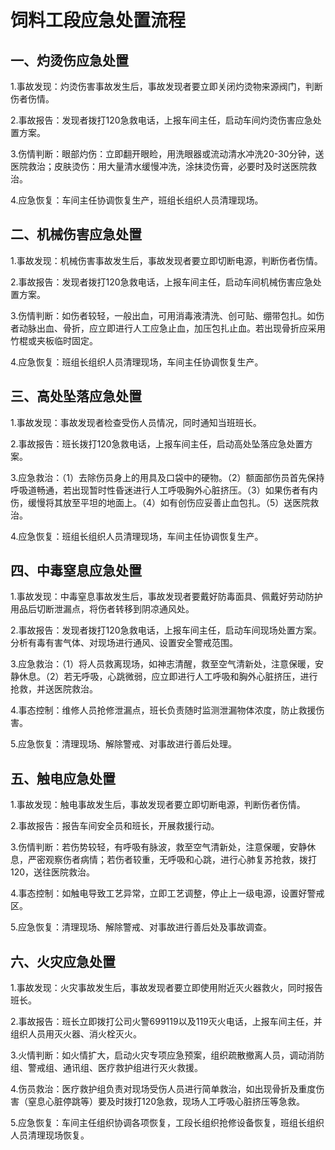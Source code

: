 # 饲料工段应急处置流程

## 一、灼烫伤应急处置

1.事故发现：灼烫伤害事故发生后，事故发现者要立即关闭灼烫物来源阀门，判断伤者伤情。

2.事故报告：发现者拨打120急救电话，上报车间主任，启动车间灼烫伤害应急处置方案。

3.伤情判断：眼部灼伤：立即翻开眼睑，用洗眼器或流动清水冲洗20-30分钟，送医院救治；皮肤烫伤：用大量清水缓慢冲洗，涂抹烫伤膏，必要时及时送医院救治。

4.应急恢复：车间主任协调恢复生产，班组长组织人员清理现场。

## 二、机械伤害应急处置

1.事故发现：机械伤害事故发生后，事故发现者要立即切断电源，判断伤者伤情。

2.事故报告：发现者拨打120急救电话，上报车间主任，启动车间机械伤害应急处置方案。

3.伤情判断：如伤者较轻，一般出血，可用消毒液清洗、创可贴、绷带包扎。如伤者动脉出血、骨折，应立即进行人工应急止血，加压包扎止血。若出现骨折应采用竹棍或夹板临时固定。

4.应急恢复：班组长组织人员清理现场，车间主任协调恢复生产。

## 三、高处坠落应急处置

1.事故发现：事故发现者检查受伤人员情况，同时通知当班班长。

2.事故报告：班长拨打120急救电话，上报车间主任，启动高处坠落应急处置方案。

3.应急救治：（1）去除伤员身上的用具及口袋中的硬物。（2）额面部伤员首先保持呼吸道畅通，若出现暂时性昏迷进行人工呼吸胸外心脏挤压。（3）如果伤者有内伤，缓慢将其放至平坦的地面上。（4）如有创伤应妥善止血包扎。（5）送医院救治。

4.应急恢复：班组长组织人员清理现场，车间主任协调恢复生产。

## 四、中毒窒息应急处置

1.事故发现：中毒窒息事故发生后，事故发现者要戴好防毒面具、佩戴好劳动防护用品后切断泄漏点，将伤者转移到阴凉通风处。

2.事故报告：发现者拨打120急救电话，上报车间主任，启动车间现场处置方案。分析有毒有害气体、对现场进行通风、设置安全警戒范围。

3.应急救治：（1）将人员救离现场，如神志清醒，救至空气清新处，注意保暖，安静休息。（2）若无呼吸，心跳微弱，应立即进行人工呼吸和胸外心脏挤压，进行抢救，并送医院救治。

4.事态控制：维修人员抢修泄漏点，班长负责随时监测泄漏物体浓度，防止救援伤害。

5.应急恢复：清理现场、解除警戒、对事故进行善后处理。

## 五、触电应急处置

1.事故发现：触电事故发生后，事故发现者要立即切断电源，判断伤者伤情。

2.事故报告：报告车间安全员和班长，开展救援行动。

3.伤情判断：若伤势较轻，有呼吸有脉波，救至空气清新处，注意保暖，安静休息，严密观察伤者病情；若伤者较重，无呼吸和心跳，进行心肺复苏抢救，拨打120，送往医院救治。

4.事态控制：如触电导致工艺异常，立即工艺调整，停止上一级电源，设置好警戒区。

5.应急恢复：清理现场、解除警戒、对事故进行善后处及事故调查。

## 六、火灾应急处置

1.事故发现：火灾事故发生后，事故发现者要立即使用附近灭火器救火，同时报告班长。

2.事故报告：班长立即拨打公司火警699119以及119灭火电话，上报车间主任，并组织人员用灭火器、消火栓灭火。

3.火情判断：如火情扩大，启动火灾专项应急预案，组织疏散撤离人员，调动消防组、警戒组、通讯组、医疗救护组进行灭火救援。

4.伤员救治：医疗救护组负责对现场受伤人员进行简单救治，如出现骨折及重度伤害（窒息心脏停跳等）要及时拨打120急救，现场人工呼吸心脏挤压等急救。

5.应急恢复：车间主任组织协调各项恢复，工段长组织抢修设备恢复，班组长组织人员清理现场恢复。
